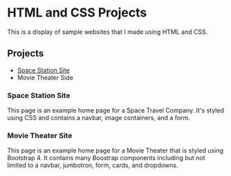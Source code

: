 # HTML and CSS Projects

This is a display of sample websites that I made using HTML and CSS.

## Projects
- [Space Station Site](Basic_HTML_and_JavaScript_1/Basic_HTML_and_CSS/Project-Copy/index1.html)
- Movie Theater Side


### Space Station Site

This page is an example home page for a Space Travel Company. It's styled using CSS and contains a navbar, image containers, and a form.

### Movie Theater Site

This page is an example home page for a Movie Theater that is styled using Bootstrap 4. It contains many Boostrap components including but not limited to a navbar, jumbotron, form, cards, and dropdowns.
